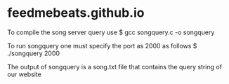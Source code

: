 # feedmebeats.github.io

To compile the song server query use $ gcc songquery.c -o songquery

To run songquery one must specify the port as 2000 as follows $ ./songquery 2000

The output of songquery is a song.txt file that contains the query string of our website 

